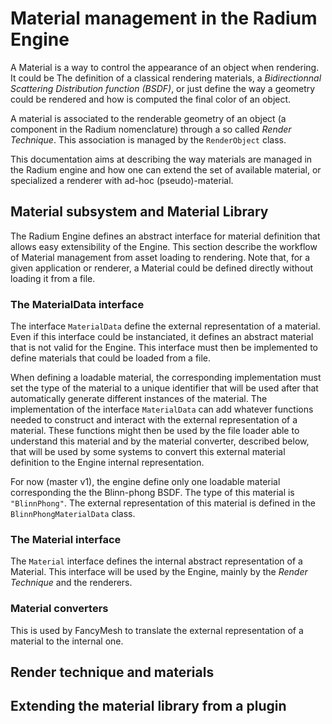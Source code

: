 # Material management in the Radium Engine
A Material is a way to control the appearance of an object when rendering. It could be The definition of a classical 
rendering materials, a _Bidirectionnal Scattering Distribution function (BSDF)_, or just define the way a geometry 
could be rendered and how is computed the final color of an object.

A material is associated to the renderable geometry of an object (a component in the Radium nomenclature) through a so 
called _Render Technique_. This association is managed by the ```RenderObject``` class.

This documentation aims at describing the way materials are managed in the Radium engine and how one can extend the set 
of available material, or specialized a renderer with ad-hoc (pseudo)-material.

## Material subsystem and Material Library
The Radium Engine defines an abstract interface for material definition that allows easy extensibility of the Engine.
This section describe the workflow of Material management from asset loading to rendering. Note that, for a given 
application or renderer, a Material could be defined directly without loading it from a file.

### The MaterialData interface
The interface ```MaterialData``` define the external representation of a material. Even if this interface could be 
instanciated, it defines an abstract material that is not valid for the Engine. 
This interface must then be implemented to define materials that could be loaded from a file.

When defining a loadable material, the corresponding implementation must set the type of the material to a unique 
identifier that will be used after that automatically generate different instances of the material. The implementation
of the interface ```MaterialData``` can add whatever functions needed to construct and interact with the external 
representation of a material. These functions might then be used by the file loader able to understand this material 
and by the material converter, described below, that will be used by some systems to convert this external material 
definition to the Engine internal representation.

For now (master v1), the engine define only one loadable material corresponding the the Blinn-phong BSDF. 
The type of this material is ```"BlinnPhong"```. 
The external representation of this material is defined in the ```BlinnPhongMaterialData``` class.


### The Material interface
The ```Material``` interface defines the internal abstract representation of a Material. This interface will be used by 
the Engine, mainly by the _Render Technique_ and the renderers.

### Material converters
This is used by FancyMesh to translate the external representation of a material to the internal one.


## Render technique and materials

## Extending the material library from a plugin